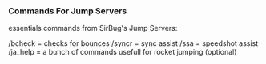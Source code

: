 ### Commands For Jump Servers

essentials commands from SirBug's Jump Servers:

/bcheck = checks for bounces
/syncr = sync assist
/ssa = speedshot assist
/ja_help = a bunch of commands usefull for rocket jumping (optional)